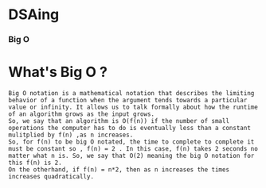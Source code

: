 # DSAing
### Big O
# What's Big O ? 
    Big O notation is a mathematical notation that describes the limiting behavior of a function when the argument tends towards a particular value or infinity. It allows us to talk formally about how the runtime of an algorithm grows as the input grows.
    So, we say that an algorithm is O(f(n)) if the number of small operations the computer has to do is eventually less than a constant mulitplied by f(n) ,as n increases.
    So, for f(n) to be big O notated, the time to complete to complete it must be constant so , f(n) = 2 . In this case, f(n) takes 2 seconds no matter what n is. So, we say that O(2) meaning the big O notation for this f(n) is 2.
    On the otherhand, if f(n) = n*2, then as n increases the times increases quadratically.